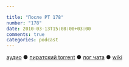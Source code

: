 ```yaml
---

title: "После РТ 178"
number: "178"
date: 2010-03-13T15:08:00+03:00
comments: true
categories: podcast
---
```

[аудио](http://cdn.radio-t.com/rt178post.mp3) ● [пиратский torrent](http://pirates.radio-t.com/torrents/rt178post.mp3.torrent) ● [лог чата](http://chat.radio-t.com/logs/radio-t-178.html) ● [wiki](http://wiki.radio-t.com/%D0%9F%D0%BE%D1%81%D0%BB%D0%B5_%D0%A0%D0%A2_178)<audio src="http://cdn.radio-t.com/rt178post.mp3" preload="none">
